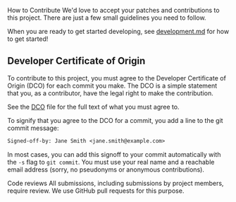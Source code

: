 How to Contribute
We'd love to accept your patches and contributions to this project. There are just a few small guidelines you need to follow.

When you are ready to get started developing, see [development.md](/docs/development.md) for how to get started!

## Developer Certificate of Origin ##

To contribute to this project, you must agree to the Developer Certificate of
Origin (DCO) for each commit you make. The DCO is a simple statement that you,
as a contributor, have the legal right to make the contribution.

See the [DCO](DCO) file for the full text of what you must agree to.

To signify that you agree to the DCO for a commit, you add a line to the git
commit message:

```txt
Signed-off-by: Jane Smith <jane.smith@example.com>
```

In most cases, you can add this signoff to your commit automatically with the
`-s` flag to `git commit`. You must use your real name and a reachable email
address (sorry, no pseudonyms or anonymous contributions).

Code reviews
All submissions, including submissions by project members, require review. We use GitHub pull requests for this purpose.